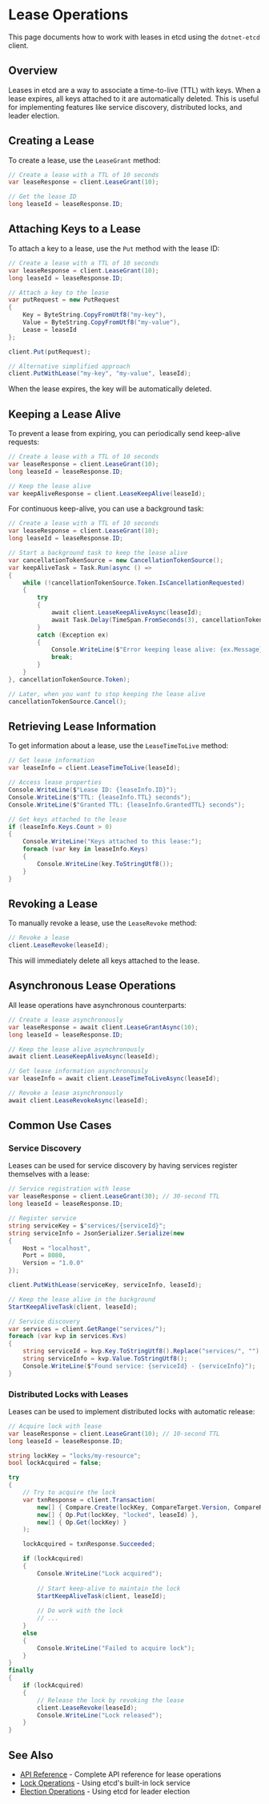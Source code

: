 # Lease Operations

This page documents how to work with leases in etcd using the `dotnet-etcd` client.

## Overview

Leases in etcd are a way to associate a time-to-live (TTL) with keys. When a lease expires, all keys attached to it are automatically deleted. This is useful for implementing features like service discovery, distributed locks, and leader election.

## Creating a Lease

To create a lease, use the `LeaseGrant` method:

```csharp
// Create a lease with a TTL of 10 seconds
var leaseResponse = client.LeaseGrant(10);

// Get the lease ID
long leaseId = leaseResponse.ID;
```

## Attaching Keys to a Lease

To attach a key to a lease, use the `Put` method with the lease ID:

```csharp
// Create a lease with a TTL of 10 seconds
var leaseResponse = client.LeaseGrant(10);
long leaseId = leaseResponse.ID;

// Attach a key to the lease
var putRequest = new PutRequest
{
    Key = ByteString.CopyFromUtf8("my-key"),
    Value = ByteString.CopyFromUtf8("my-value"),
    Lease = leaseId
};

client.Put(putRequest);

// Alternative simplified approach
client.PutWithLease("my-key", "my-value", leaseId);
```

When the lease expires, the key will be automatically deleted.

## Keeping a Lease Alive

To prevent a lease from expiring, you can periodically send keep-alive requests:

```csharp
// Create a lease with a TTL of 10 seconds
var leaseResponse = client.LeaseGrant(10);
long leaseId = leaseResponse.ID;

// Keep the lease alive
var keepAliveResponse = client.LeaseKeepAlive(leaseId);
```

For continuous keep-alive, you can use a background task:

```csharp
// Create a lease with a TTL of 10 seconds
var leaseResponse = client.LeaseGrant(10);
long leaseId = leaseResponse.ID;

// Start a background task to keep the lease alive
var cancellationTokenSource = new CancellationTokenSource();
var keepAliveTask = Task.Run(async () =>
{
    while (!cancellationTokenSource.Token.IsCancellationRequested)
    {
        try
        {
            await client.LeaseKeepAliveAsync(leaseId);
            await Task.Delay(TimeSpan.FromSeconds(3), cancellationTokenSource.Token);
        }
        catch (Exception ex)
        {
            Console.WriteLine($"Error keeping lease alive: {ex.Message}");
            break;
        }
    }
}, cancellationTokenSource.Token);

// Later, when you want to stop keeping the lease alive
cancellationTokenSource.Cancel();
```

## Retrieving Lease Information

To get information about a lease, use the `LeaseTimeToLive` method:

```csharp
// Get lease information
var leaseInfo = client.LeaseTimeToLive(leaseId);

// Access lease properties
Console.WriteLine($"Lease ID: {leaseInfo.ID}");
Console.WriteLine($"TTL: {leaseInfo.TTL} seconds");
Console.WriteLine($"Granted TTL: {leaseInfo.GrantedTTL} seconds");

// Get keys attached to the lease
if (leaseInfo.Keys.Count > 0)
{
    Console.WriteLine("Keys attached to this lease:");
    foreach (var key in leaseInfo.Keys)
    {
        Console.WriteLine(key.ToStringUtf8());
    }
}
```

## Revoking a Lease

To manually revoke a lease, use the `LeaseRevoke` method:

```csharp
// Revoke a lease
client.LeaseRevoke(leaseId);
```

This will immediately delete all keys attached to the lease.

## Asynchronous Lease Operations

All lease operations have asynchronous counterparts:

```csharp
// Create a lease asynchronously
var leaseResponse = await client.LeaseGrantAsync(10);
long leaseId = leaseResponse.ID;

// Keep the lease alive asynchronously
await client.LeaseKeepAliveAsync(leaseId);

// Get lease information asynchronously
var leaseInfo = await client.LeaseTimeToLiveAsync(leaseId);

// Revoke a lease asynchronously
await client.LeaseRevokeAsync(leaseId);
```

## Common Use Cases

### Service Discovery

Leases can be used for service discovery by having services register themselves with a lease:

```csharp
// Service registration with lease
var leaseResponse = client.LeaseGrant(30); // 30-second TTL
long leaseId = leaseResponse.ID;

// Register service
string serviceKey = $"services/{serviceId}";
string serviceInfo = JsonSerializer.Serialize(new
{
    Host = "localhost",
    Port = 8080,
    Version = "1.0.0"
});

client.PutWithLease(serviceKey, serviceInfo, leaseId);

// Keep the lease alive in the background
StartKeepAliveTask(client, leaseId);

// Service discovery
var services = client.GetRange("services/");
foreach (var kvp in services.Kvs)
{
    string serviceId = kvp.Key.ToStringUtf8().Replace("services/", "");
    string serviceInfo = kvp.Value.ToStringUtf8();
    Console.WriteLine($"Found service: {serviceId} - {serviceInfo}");
}
```

### Distributed Locks with Leases

Leases can be used to implement distributed locks with automatic release:

```csharp
// Acquire lock with lease
var leaseResponse = client.LeaseGrant(10); // 10-second TTL
long leaseId = leaseResponse.ID;

string lockKey = "locks/my-resource";
bool lockAcquired = false;

try
{
    // Try to acquire the lock
    var txnResponse = client.Transaction(
        new[] { Compare.Create(lockKey, CompareTarget.Version, CompareResult.Equal, 0) },
        new[] { Op.Put(lockKey, "locked", leaseId) },
        new[] { Op.Get(lockKey) }
    );

    lockAcquired = txnResponse.Succeeded;

    if (lockAcquired)
    {
        Console.WriteLine("Lock acquired");
        
        // Start keep-alive to maintain the lock
        StartKeepAliveTask(client, leaseId);
        
        // Do work with the lock
        // ...
    }
    else
    {
        Console.WriteLine("Failed to acquire lock");
    }
}
finally
{
    if (lockAcquired)
    {
        // Release the lock by revoking the lease
        client.LeaseRevoke(leaseId);
        Console.WriteLine("Lock released");
    }
}
```

## See Also

- [API Reference](api-reference.md) - Complete API reference for lease operations
- [Lock Operations](../lock/index.md) - Using etcd's built-in lock service
- [Election Operations](../election/index.md) - Using etcd for leader election
